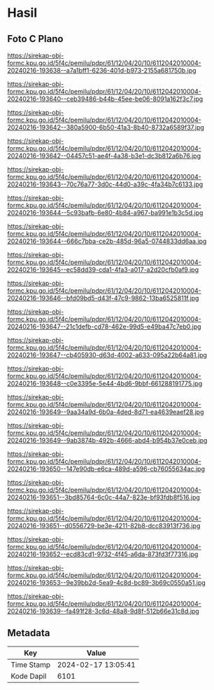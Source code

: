 # Hasil

## Foto C Plano

https://sirekap-obj-formc.kpu.go.id/5f4c/pemilu/pdpr/61/12/04/20/10/6112042010004-20240216-193638--a7a1bff1-6236-401d-b973-2155a681750b.jpg

https://sirekap-obj-formc.kpu.go.id/5f4c/pemilu/pdpr/61/12/04/20/10/6112042010004-20240216-193640--ceb39486-b44b-45ee-be06-8091a162f3c7.jpg

https://sirekap-obj-formc.kpu.go.id/5f4c/pemilu/pdpr/61/12/04/20/10/6112042010004-20240216-193642--380a5900-6b50-41a3-8b40-8732a6589f37.jpg

https://sirekap-obj-formc.kpu.go.id/5f4c/pemilu/pdpr/61/12/04/20/10/6112042010004-20240216-193642--04457c51-ae4f-4a38-b3e1-dc3b812a6b76.jpg

https://sirekap-obj-formc.kpu.go.id/5f4c/pemilu/pdpr/61/12/04/20/10/6112042010004-20240216-193643--70c76a77-3d0c-44d0-a39c-4fa34b7c6133.jpg

https://sirekap-obj-formc.kpu.go.id/5f4c/pemilu/pdpr/61/12/04/20/10/6112042010004-20240216-193644--5c93bafb-6e80-4b84-a967-ba991e1b3c5d.jpg

https://sirekap-obj-formc.kpu.go.id/5f4c/pemilu/pdpr/61/12/04/20/10/6112042010004-20240216-193644--666c7bba-ce2b-485d-96a5-0744833dd6aa.jpg

https://sirekap-obj-formc.kpu.go.id/5f4c/pemilu/pdpr/61/12/04/20/10/6112042010004-20240216-193645--ec58dd39-cda1-4fa3-a017-a2d20cfb0af9.jpg

https://sirekap-obj-formc.kpu.go.id/5f4c/pemilu/pdpr/61/12/04/20/10/6112042010004-20240216-193646--bfd09bd5-d43f-47c9-9862-13ba6525811f.jpg

https://sirekap-obj-formc.kpu.go.id/5f4c/pemilu/pdpr/61/12/04/20/10/6112042010004-20240216-193647--21c1defb-cd78-462e-99d5-e49ba47c7eb0.jpg

https://sirekap-obj-formc.kpu.go.id/5f4c/pemilu/pdpr/61/12/04/20/10/6112042010004-20240216-193647--cb405930-d63d-4002-a633-095a22b64a81.jpg

https://sirekap-obj-formc.kpu.go.id/5f4c/pemilu/pdpr/61/12/04/20/10/6112042010004-20240216-193648--c0e3395e-5e44-4bd6-9bbf-661288191775.jpg

https://sirekap-obj-formc.kpu.go.id/5f4c/pemilu/pdpr/61/12/04/20/10/6112042010004-20240216-193649--9aa34a9d-6b0a-4ded-8d71-ea4639eaef28.jpg

https://sirekap-obj-formc.kpu.go.id/5f4c/pemilu/pdpr/61/12/04/20/10/6112042010004-20240216-193649--9ab3874b-492b-4666-abd4-b954b37e0ceb.jpg

https://sirekap-obj-formc.kpu.go.id/5f4c/pemilu/pdpr/61/12/04/20/10/6112042010004-20240216-193650--147e90db-e6ca-489d-a596-cb76055634ac.jpg

https://sirekap-obj-formc.kpu.go.id/5f4c/pemilu/pdpr/61/12/04/20/10/6112042010004-20240216-193651--3bd85764-6c0c-44a7-823e-bf93fdb8f516.jpg

https://sirekap-obj-formc.kpu.go.id/5f4c/pemilu/pdpr/61/12/04/20/10/6112042010004-20240216-193651--d0556729-be3e-4211-82b8-dcc83913f736.jpg

https://sirekap-obj-formc.kpu.go.id/5f4c/pemilu/pdpr/61/12/04/20/10/6112042010004-20240216-193652--ecd83cd1-9732-4f45-a6da-873fd3f77316.jpg

https://sirekap-obj-formc.kpu.go.id/5f4c/pemilu/pdpr/61/12/04/20/10/6112042010004-20240216-193653--9e39bb2d-5ea9-4c8d-bc89-3b69c0550a51.jpg

https://sirekap-obj-formc.kpu.go.id/5f4c/pemilu/pdpr/61/12/04/20/10/6112042010004-20240216-193639--fa491f28-3c6d-48a8-9d8f-512b66e31c8d.jpg


## Metadata

| Key        | Value               |
| ---------- | ------------------- |
| Time Stamp | 2024-02-17 13:05:41 |
| Kode Dapil | 6101                |



